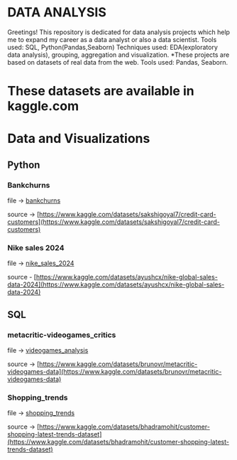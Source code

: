 # DATA ANALYSIS
Greetings!
This repository is dedicated for data analysis projects which help me to expand my career as a data analyst or also a data scientist.
Tools used: SQL, Python(Pandas,Seaborn)
Techniques used: EDA(exploratory data analysis), grouping, aggregation and visualization.
*These projects are based on datasets of real data from the web.
Tools used: Pandas, Seaborn.
# These datasets are available in kaggle.com 



 # Data and Visualizations
 ## Python
 ### Bankchurns
 file -> [bankchurns](Python/data_analysis_visualizations/bankchurns.ipynb)
 
 source -> [https://www.kaggle.com/datasets/sakshigoyal7/credit-card-customers](https://www.kaggle.com/datasets/sakshigoyal7/credit-card-customers)
 
 
### Nike sales 2024
 file -> [nike_sales_2024](Python/data_analysis_visualizations/nike_sales_2024.ipynb)

 
 source - [https://www.kaggle.com/datasets/ayushcx/nike-global-sales-data-2024](https://www.kaggle.com/datasets/ayushcx/nike-global-sales-data-2024)

 
 



 
## SQL

### metacritic-videogames_critics


file -> [videogames_analysis](SQL/videogames_analysis.sql)

source -> [https://www.kaggle.com/datasets/brunovr/metacritic-videogames-data](https://www.kaggle.com/datasets/brunovr/metacritic-videogames-data)

### Shopping_trends 



file -> [shopping_trends](SQL/shopping_trends.sql)

source -> [https://www.kaggle.com/datasets/bhadramohit/customer-shopping-latest-trends-dataset](https://www.kaggle.com/datasets/bhadramohit/customer-shopping-latest-trends-dataset)






 
  

 





 



